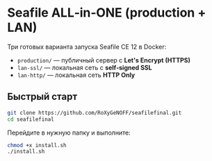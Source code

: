 # Seafile ALL‑in‑ONE (production + LAN)

Три готовых варианта запуска Seafile CE 12 в Docker:

- `production/` — публичный сервер c **Let's Encrypt (HTTPS)**
- `lan-ssl/` — локальная сеть c **self‑signed SSL**
- `lan-http/` — локальная сеть **HTTP Only**

## Быстрый старт

```bash
git clone https://github.com/RoXyGeNOFF/seafilefinal.git
cd seafilefinal
```
Перейдите в нужную папку и выполните:

```bash
chmod +x install.sh
./install.sh
```
